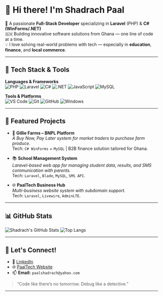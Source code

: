 # 👋 Hi there! I'm Shadrach Paal

🎯 A passionate **Full-Stack Developer** specializing in **Laravel** (PHP) & **C# (WinForms/.NET)**  
🇬🇭 Building innovative software solutions from Ghana — one line of code at a time.  
💡 I love solving real-world problems with tech — especially in **education**, **finance**, and **local commerce**.

---

## 🔧 Tech Stack & Tools

**Languages & Frameworks**  
![PHP](https://img.shields.io/badge/-PHP-777BB4?style=flat-square&logo=php&logoColor=white)
![Laravel](https://img.shields.io/badge/-Laravel-F55247?style=flat-square&logo=laravel&logoColor=white)
![C#](https://img.shields.io/badge/-C%23-239120?style=flat-square&logo=c-sharp&logoColor=white)
![.NET](https://img.shields.io/badge/-.NET-512BD4?style=flat-square&logo=dotnet&logoColor=white)
![JavaScript](https://img.shields.io/badge/-JavaScript-F7DF1E?style=flat-square&logo=javascript&logoColor=black)
![MySQL](https://img.shields.io/badge/-MySQL-4479A1?style=flat-square&logo=mysql&logoColor=white)

**Tools & Platforms**  
![VS Code](https://img.shields.io/badge/-VS%20Code-007ACC?style=flat-square&logo=visual-studio-code&logoColor=white)
![Git](https://img.shields.io/badge/-Git-F05032?style=flat-square&logo=git&logoColor=white)
![GitHub](https://img.shields.io/badge/-GitHub-181717?style=flat-square&logo=github)
![Windows](https://img.shields.io/badge/-Windows-0078D6?style=flat-square&logo=windows&logoColor=white)

---

## 🚀 Featured Projects

- 🔐 **Gillie Farms – BNPL Platform**  
  *A Buy Now, Pay Later system for market traders to purchase farm produce.*  
  Tech: `C# WinForms` + `MySQL` | B2B finance solution tailored for Ghana.

- 📚 **School Management System**  
  *Laravel-based web app for managing student data, results, and SMS communication with parents.*  
  Tech: `Laravel`, `Blade`, `MySQL`, `SMS API`.

- 🌐 **PaalTech Business Hub**  
  *Multi-business website system with subdomain support.*  
  Tech: `Laravel`, `Livewire`, `AdminLTE`.

---

## 📊 GitHub Stats

![Shadrach's GitHub Stats](https://github-readme-stats.vercel.app/api?username=beesmalls&show_icons=true&theme=radical&count_private=true)
![Top Langs](https://github-readme-stats.vercel.app/api/top-langs/?username=beesmalls&layout=compact&theme=radical)


---

## 🤝 Let's Connect!

- 💼 [LinkedIn](https://www.linkedin.com/in/shadrach-paal/)
- 🌐 [PaalTech Website](https://paaltech.it.com)
- 📫 **Email:** `paalshadrach@yahoo.com`

> “Code like there’s no tomorrow. Debug like a detective.”

---

